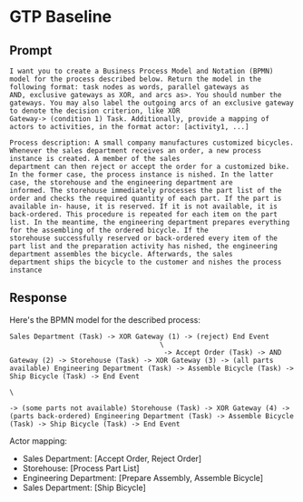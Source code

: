 # GTP Baseline
## Prompt 

    I want you to create a Business Process Model and Notation (BPMN) model for the process described below. Return the model in the following format: task nodes as words, parallel gateways as 
    AND, exclusive gateways as XOR, and arcs as>. You should number the gateways. You may also label the outgoing arcs of an exclusive gateway to denote the decision criterion, like XOR 
    Gateway-> (condition 1) Task. Additionally, provide a mapping of actors to activities, in the format actor: [activity1, ...]

    Process description: A small company manufactures customized bicycles. Whenever the sales department receives an order, a new process instance is created. A member of the sales 
    department can then reject or accept the order for a customized bike. In the former case, the process instance is nished. In the latter case, the storehouse and the engineering department are 
    informed. The storehouse immediately processes the part list of the order and checks the required quantity of each part. If the part is available in- hause, it is reserved. If it is not available, it is 
    back-ordered. This procedure is repeated for each item on the part list. In the meantime, the engineering department prepares everything for the assembling of the ordered bicycle. If the 
    storehouse successfully reserved or back-ordered every item of the part list and the preparation activity has nished, the engineering department assembles the bicycle. Afterwards, the sales 
    department ships the bicycle to the customer and nishes the process instance

## Response
Here's the BPMN model for the described process:

```
Sales Department (Task) -> XOR Gateway (1) -> (reject) End Event
                                     \
                                      -> Accept Order (Task) -> AND Gateway (2) -> Storehouse (Task) -> XOR Gateway (3) -> (all parts available) Engineering Department (Task) -> Assemble Bicycle (Task) -> Ship Bicycle (Task) -> End Event
                                                                               \
                                                                                -> (some parts not available) Storehouse (Task) -> XOR Gateway (4) -> (parts back-ordered) Engineering Department (Task) -> Assemble Bicycle (Task) -> Ship Bicycle (Task) -> End Event
```

Actor mapping:
- Sales Department: [Accept Order, Reject Order]
- Storehouse: [Process Part List]
- Engineering Department: [Prepare Assembly, Assemble Bicycle]
- Sales Department: [Ship Bicycle]

